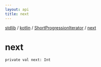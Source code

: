 ```yaml
---
layout: api
title: next
---
```

[stdlib](../../index.html) / [kotlin](../index.html) / [ShortProgressionIterator](index.html) / [next](next.html)

# next

```
private val next: Int
```
